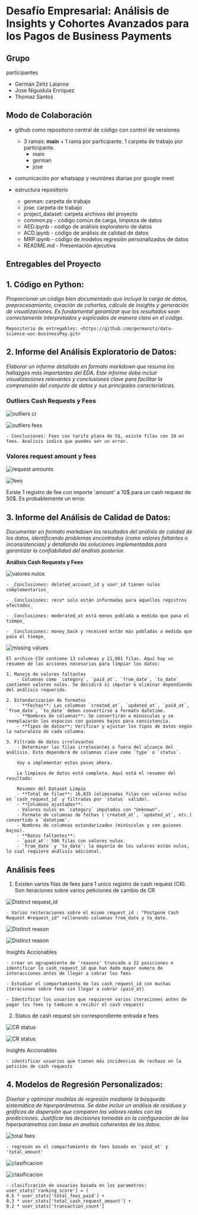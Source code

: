 # Desafío Empresarial: Análisis de Insights y Cohortes Avanzados para los Pagos de Business Payments

## Grupo

participantes

- Germán Zeitz Lalanne
- Jose Niguidula Enriquez
- Thomaz Santos

## Modo de Colaboración

- github como repositorio central de código con control de versiones
  - 3 ramas: **main** + 1 rama por participante. 1 carpeta de trabajo por participante.
    - main
    - german
    - jose

- comunicación por whatsapp y reuniónes diarias por google meet
- estructura repositorio
  - german: carpeta de trabajo
  - jose: carpeta de trabajo
  - project_dataset: carpeta archivos del proyecto
  - common.py - código común de carga, limpieza de datos
  - AED.ipynb - codigo de análisis exploratorio de datos
  - ACD.ipynb - código de análisis de calidad de datos
  - MRP.ipynb - código de modelos regresión personalizados de datos
  - README.md - Presentación ejecutiva

## Entregables del Proyecto

## 1. **Código en Python:**

_Proporcionar un código bien documentado que incluya la carga de datos, preprocesamiento, creación de cohortes, cálculo de insights y generación de visualizaciones. Es fundamental garantizar que los resultados sean correctamente interpretados y explicados de manera clara en el código._

    Repositorio de entregables: <https://github.com/germanztz/data-science-uoc-businessPay.git>

## 2. **Informe del Análisis Exploratorio de Datos:**

_Elaborar un informe detallado en formato markdown que resuma los hallazgos más importantes del EDA. Este informe debe incluir visualizaciones relevantes y conclusiones clave para facilitar la comprensión del conjunto de datos y sus principales características._

### Outliers Cash Requests y Fees

![outliers cr](outliers_cr.png)

![outliers fees](outliers_fees.png)

    - Conclusiones: Fees con tarifa plana de 5$, existe filas con 10 en fees. Analisis indica que puedes ser un error.

### Valores request amount y fees

![request amounts](EDA_request_amount_cr.png)

![fees](EDA_dist_fees.png)

  Existe 1 registro de fee con importe 'amount' a 10$ para un cash request de 50$. Es probablemente un error.
  
## 3. **Informe del Análisis de Calidad de Datos:**

_Documentar en formato markdown los resultados del análisis de calidad de los datos, identificando problemas encontrados (como valores faltantes o inconsistencias) y detallando las soluciones implementadas para garantizar la confiabilidad del análisis posterior._

**Análisis Cash Requests y Fees**

 ![valores nulos](heatmap_valores_nulos_cashrequest.png)

    - _Conclusiones: deleted_account_id y user_id tienen nulos complementarios_

    - _Conclusiones: reco* solo están informadas para aquellos registros afectados_

    - _Conclusiones: moderated_at está menos poblada a medida que pasa el tiempo_

    - _Conclusiones: money_back y received están más pobladas a medida que pasa el tiempo_

 ![missing values](missing_values_en_fees.png)

    El archivo CSV contiene 13 columnas y 21,061 filas. Aquí hay un resumen de las acciones necesarias para limpiar los datos:

    1. Manejo de valores faltantes
        - Columnas como `category`, `paid_at`, `from_date`, `to_date` contienen valores nulos. Se decidirá si imputar o eliminar dependiendo del análisis requerido.

    2. Estandarización de formatos
        - **Fechas**: Las columnas `created_at`, `updated_at`, `paid_at`, `from_date`, `to_date` deben convertirse a formato datetime.
        - **Nombres de columnas**: Se convertirán a minúsculas y se reemplazarán los espacios con guiones bajos para consistencia.
        - **Tipos de datos**: Verificar y ajustar los tipos de datos según la naturaleza de cada columna.

    3. Filtrado de datos irrelevantes
        - Determinar las filas irrelevantes o fuera del alcance del análisis. Esto dependerá de columnas clave como `type` o `status`.

        Voy a implementar estos pasos ahora.

        La limpieza de datos está completa. Aquí está el resumen del resultado:

        Resumen del Dataset Limpio
        - **Total de filas**: 16,035 (eliminadas filas con valores nulos en `cash_request_id` y filtradas por `status` válido).
        - **Columnas ajustadas**:
        - Valores nulos en `category` imputados con "Unknown".
        - Formato de columnas de fechas (`created_at`, `updated_at`, etc.) convertido a `datetime`.
        - Nombres de columnas estandarizados (minúsculas y con guiones bajos).
        - **Datos faltantes**:
        - `paid_at`: 596 filas con valores nulos.
        - `from_date` y `to_date`: la mayoría de los valores están nulos, lo cual requiere análisis adicional.
    

## Análisis fees

  1. Existen varios filas de fees para 1 unico registro de cash request (CR). Son iteraciones sobre varios peticiones de cambio de CR

![Distinct request_id](fees_distinct_request_id.png)

    - Varios reiteraciones sobre el mismo request_id : "Postpone Cash Request #request_id" rellenando columnas from_date y to_date.

![Distinct reason](distinct_reason_text.png)

![Distinct reason](distinct_reason_distribution.png)

  Insights Accionables

    - crear un agrupamiento de 'reasons' truncado a 22 posiciones e identificar lo cash_request_id que han dado mayor numero de interacciones antes de llegar a cobrar los fees

    - Estudiar el comportamiento de los cash_request_id con muchas iteraciones sobre fees sin llegar a cobrar (paid_at)

    - Identificar los usuarios que requieren varios iteraciones antes de pagar los fees (y tambien a recibir el cash request)

  2. Status de cash request sin correspondiente entrada e fees

![CR status](CR_status_no_fees.png)

![CR status](CR_status_no_fees2.png)

  Insights Accionables

    - identificar usuarios que tienen más incidencias de rechazo en la petición de cash requests
    
## 4. **Modelos de Regresión Personalizados:**

_Diseñar y optimizar modelos de regresión mediante la búsqueda sistemática de hiperparámetros. Se debe incluir un análisis de residuos y gráficos de dispersión que comparen los valores reales con las predicciones. Justificar las decisiones tomadas en la configuración de los hiperparámetros con base en analisis coherentes de los datos._

![total fees](total_amount_regresion.png)

    - regresón en el compartamiento de fees basado en 'paid_at' y 'total_amount' 

![clasificacion](user_clasificacion1.png)

![clasificacion](user_clasificacion2.png)

    - clasificación de usuarios basada en los parametros:
    user_stats['ranking_score'] = (
    0.5 * user_stats['total_fees_paid'] +
    0.3 * user_stats['total_cash_request_amount'] +
    0.2 * user_stats['transaction_count']
